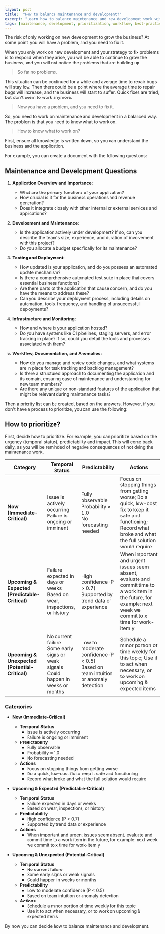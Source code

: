 ```yaml
---
layout: post
title:  "How to balance maintenance and development?"
excerpt: "Learn how to balance maintenance and new development work with prioritization frameworks based on urgency, predictability, and impact."
tags: [maintenance, development, prioritization, workflow, best-practices]
---
```


The risk of only working on new development to grow the business? At some point, you will have a problem, and you need to fix it.

When you only work on new development and your strategy to fix problems is to respond when they arise, you will be able to continue to grow the business, and you will not notice the problems that are building up.

> So far no problems.

This situation can be continued for a while and average time to repair bugs will stay low.
Then there could be a point where the average time to repair bugs will increase, and the business will start to suffer. Quick fixes are tried, but don't seem to work anymore.

> Now you have a problem, and you need to fix it.

So, you need to work on maintenance and development in a balanced way. The problem is that you need to know what to work on. 

> How to know what to work on? 

First, ensure all knowledge is written down, so you can understand the business and the application. 

For example, you can create a document with the following questions:

## Maintenance and Development Questions
 
1. **Application Overview and Importance**: 
   - What are the primary functions of your application?
   - How crucial is it for the business operations and revenue generation?
   - Does it integrate closely with other internal or external services and applications?

2. **Development and Maintenance**:
   - Is the application actively under development? If so, can you describe the team's size, experience, and duration of involvement with this project?
   - Do you allocate a budget specifically for its maintenance?
  
3. **Testing and Deployment**:
   - How updated is your application, and do you possess an automated update mechanism?
   - Is there a comprehensive automated test suite in place that covers essential business functions? 
   - Are there parts of the application that cause concern, and do you have the means to address these?
   - Can you describe your deployment process, including details on automation, tools, frequency, and handling of unsuccessful deployments?

4. **Infrastructure and Monitoring**:
   - How and where is your application hosted? 
   - Do you have systems like CI pipelines, staging servers, and error tracking in place? If so, could you detail the tools and processes associated with them?

5. **Workflow, Documentation, and Anomalies**:
   - How do you manage and review code changes, and what systems are in place for task tracking and backlog management?
   - Is there a structured approach to documenting the application and its domain, ensuring ease of maintenance and understanding for new team members?
   - Are there any unique or non-standard features of the application that might be relevant during maintenance tasks?

Then a priority list can be created, based on the answers. However, if you don't have a process to prioritize, you can use the following:

## How to prioritize?

First, decide how to prioritize. For example, you can prioritize based on the urgency (temporal status), predictability and impact. This will come back daily, as you will be reminded of negative consequences of not doing the maintenance work.

| **Category**                                      | **Temporal Status**                                                                             | **Predictability**                                                                  | **Actions** |
| ------------------------------------------------- | ----------------------------------------------------------------------------------------------- | ----------------------------------------------------------------------------------- | ----------- |
| **Now (Immediate-Critical)**                      | Issue is actively occurring<br>Failure is ongoing or imminent                                   | Fully observable<br>Probability ≈ 1.0<br>No forecasting needed                      | Focus on stopping things from getting worse; Do a quick, low-cost fix to keep it safe and functioning; Record what broke and what the full solution would require |
| **Upcoming & Expected (Predictable-Critical)**    | Failure expected in days or weeks<br>Based on wear, inspections, or history                    | High confidence (P > 0.7)<br>Supported by trend data or experience                  | When important and urgent issues seem absent, evaluate and commit time to a work item in the future, for example: next week we commit to x time for work-item y |
| **Upcoming & Unexpected (Potential-Critical)**    | No current failure<br>Some early signs or weak signals<br>Could happen in weeks or months      | Low to moderate confidence (P < 0.5)<br>Based on team intuition or anomaly detection | Schedule a minor portion of time weekly for this topic; Use it to act when necessary, or to work on upcoming & expected items |

### Categories 

- **Now (Immediate-Critical)**
  - **Temporal Status**
    - Issue is actively occurring
    - Failure is ongoing or imminent
  - **Predictability**
    - Fully observable
    - Probability ≈ 1.0
    - No forecasting needed
  - **Actions**
    - Focus on stopping things from getting worse
    - Do a quick, low-cost fix to keep it safe and functioning
    - Record what broke and what the full solution would require

- **Upcoming & Expected (Predictable-Critical)**
  - **Temporal Status**
    - Failure expected in days or weeks
    - Based on wear, inspections, or history
  - **Predictability**
    - High confidence (P > 0.7)
    - Supported by trend data or experience
  - **Actions**
    - When important and urgent issues seem absent, evaluate and commit time to a work item in the future, for example: next week we commit to x time for work-item y

- **Upcoming & Unexpected (Potential-Critical)**
  - **Temporal Status**
    - No current failure
    - Some early signs or weak signals
    - Could happen in weeks or months
  - **Predictability**
    - Low to moderate confidence (P < 0.5)
    - Based on team intuition or anomaly detection
  - **Actions**
    - Schedule a minor portion of time weekly for this topic
    - Use it to act when necessary, or to work on upcoming & expected items

By now you can decide how to balance maintenance and development.